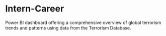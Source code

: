 # Intern-Career
Power BI dashboard offering a comprehensive overview of global terrorism trends and patterns using data from the Terrorism Database.
